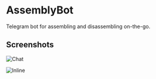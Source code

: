 # AssemblyBot

Telegram bot for assembling and disassembling on-the-go.

## Screenshots

![Chat](/screenshots/chat.png?raw=true "Chat")

![Inline](/screenshots/inline.png?raw=true "Inline")
